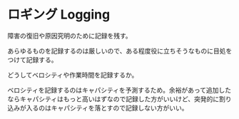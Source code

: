 # ロギング Logging

障害の復旧や原因究明のために記録を残す。

あらゆるものを記録するのは厳しいので、ある程度役に立ちそうなものに目処をつけて記録する。

どうしてベロシティや作業時間を記録するか。

ベロシティを記録するのはキャパシティを予測するため。余裕があって追加したならキャパシティはもっと高いはずなので記録した方がいいけど、突発的に割り込みが入るのはキャパシティを落とすので記録しない方がいい。

